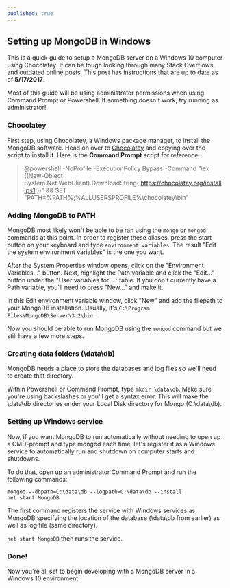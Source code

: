 ```yaml
---
published: true
---
```

## Setting up MongoDB in Windows

This is a quick guide to setup a MongoDB server on a Windows 10 computer using Chocolatey. It can be tough looking through many Stack Overflows and outdated online posts. This post has instructions that are up to date as of **5/17/2017**.

Most of this guide will be using administrator permissions when using Command Prompt or Powershell. If something doesn't work, try running as administrator!

### Chocolatey

First step, using Chocolatey, a Windows package manager, to install the MongoDB software. Head on over to [Chocolatey](https://chocolatey.org/install) and copying over the script to install it. Here is the **Command Prompt** script for reference:

> @powershell -NoProfile -ExecutionPolicy Bypass -Command "iex ((New-Object System.Net.WebClient).DownloadString('https://chocolatey.org/install.ps1'))" && SET "PATH=%PATH%;%ALLUSERSPROFILE%\chocolatey\bin"

### Adding MongoDB to PATH

MongoDB most likely won't be able to be ran using the `mongo` or `mongod` commands at this point. In order to register these aliases, press the start button on your keyboard and type `environment variables`. The result "Edit the system environment variables" is the one you want.

After the System Properties window opens, click on the "Environment Variables..." button. Next, highlight the Path variable and click the "Edit..." button under the "User variables for ...: table. If you don't currently have a Path variable, you'll need to press "New..." and make it.

In this Edit environment variable window, click "New" and add the filepath to your MongoDB installation. Usually, it's `C:\Program Files\MongoDB\Server\3.2\bin`.

Now you should be able to run MongoDB using the `mongod` command but we still have a few more steps.

### Creating data folders (\data\db)

MongoDB needs a place to store the databases and log files so we'll need to create that directory.

Within Powershell or Command Prompt, type `mkdir \data\db`. Make sure you're using backslashes or you'll get a syntax error. This will make the \data\db directories under your Local Disk directory for Mongo (C:\data\db).

### Setting up Windows service

Now, if you want MongoDB to run automatically without needing to open up a CMD-prompt and type mongod each time, let's register it as a Windows service to automatically run and shutdown on computer starts and shutdowns.

To do that, open up an administrator Command Prompt and run the following commands:

```
mongod --dbpath=C:\data\db --logpath=C:\data\db --install
net start MongoDB
```

The first command registers the service with Windows services as MongoDB specifying the location of the database (\data\db from earlier) as well as log file (same directory).

`net start MongoDB` then runs the service.

### Done!

Now you're all set to begin developing with a MongoDB server in a Windows 10 environment.
